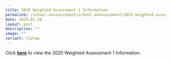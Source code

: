 ```yaml
---
title: 2025 Weighted Assessment 1 Information
permalink: /school-announcement/school-announcement/2025-weighted-assessment-1-information/
date: 2025-01-28
layout: post
description: ""
image: ""
variant: tiptap
---
```

Click [**here**](https://docs.google.com/spreadsheets/d/1T9Ho6HhSQ0uYDTI9U4vIqG4fWzB4VRpSsgGctLdBeJ0/edit?gid=386006237#gid=386006237) to view the 2025 Weighted Assessment 1 Information.